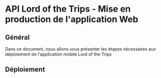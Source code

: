 # API Lord of the Trips - Mise en production de l'application Web

## Général

Dans ce document, nous allons vous présenter les étapes nécessaires aux déploiement de l'application mobile Lord of the Trips

## Déploiement

